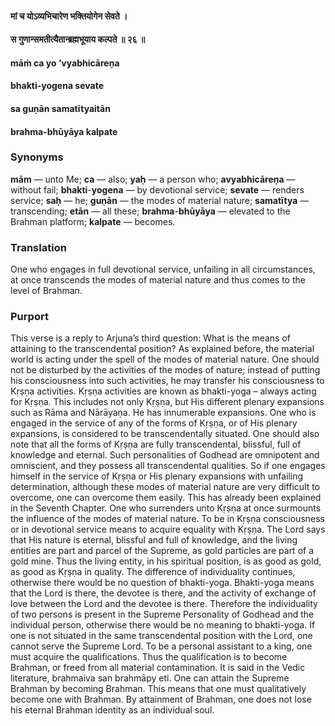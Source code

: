#### मां च योऽव्यभिचारेण भक्तियोगेन सेवते ।
#### स गुणान्समतीत्यैतान्ब्रह्मभूयाय कल्पते ॥ २६ ॥

#### māṁ ca yo ’vyabhicāreṇa
#### bhakti-yogena sevate
#### sa guṇān samatītyaitān
#### brahma-bhūyāya kalpate

### Synonyms

**mām** — unto Me; **ca** — also; **yaḥ** — a person who; **avyabhicāreṇa** — without fail; **bhakti**-**yogena** — by devotional service; **sevate** — renders service; **saḥ** — he; **guṇān** — the modes of material nature; **samatītya** — transcending; **etān** — all these; **brahma**-**bhūyāya** — elevated to the Brahman platform; **kalpate** — becomes.

### Translation

One who engages in full devotional service, unfailing in all circumstances, at once transcends the modes of material nature and thus comes to the level of Brahman.

### Purport

This verse is a reply to Arjuna’s third question: What is the means of attaining to the transcendental position? As explained before, the material world is acting under the spell of the modes of material nature. One should not be disturbed by the activities of the modes of nature; instead of putting his consciousness into such activities, he may transfer his consciousness to Kṛṣṇa activities. Kṛṣṇa activities are known as bhakti-yoga – always acting for Kṛṣṇa. This includes not only Kṛṣṇa, but His different plenary expansions such as Rāma and Nārāyaṇa. He has innumerable expansions. One who is engaged in the service of any of the forms of Kṛṣṇa, or of His plenary expansions, is considered to be transcendentally situated. One should also note that all the forms of Kṛṣṇa are fully transcendental, blissful, full of knowledge and eternal. Such personalities of Godhead are omnipotent and omniscient, and they possess all transcendental qualities. So if one engages himself in the service of Kṛṣṇa or His plenary expansions with unfailing determination, although these modes of material nature are very difficult to overcome, one can overcome them easily. This has already been explained in the Seventh Chapter. One who surrenders unto Kṛṣṇa at once surmounts the influence of the modes of material nature. To be in Kṛṣṇa consciousness or in devotional service means to acquire equality with Kṛṣṇa. The Lord says that His nature is eternal, blissful and full of knowledge, and the living entities are part and parcel of the Supreme, as gold particles are part of a gold mine. Thus the living entity, in his spiritual position, is as good as gold, as good as Kṛṣṇa in quality. The difference of individuality continues, otherwise there would be no question of bhakti-yoga. Bhakti-yoga means that the Lord is there, the devotee is there, and the activity of exchange of love between the Lord and the devotee is there. Therefore the individuality of two persons is present in the Supreme Personality of Godhead and the individual person, otherwise there would be no meaning to bhakti-yoga. If one is not situated in the same transcendental position with the Lord, one cannot serve the Supreme Lord. To be a personal assistant to a king, one must acquire the qualifications. Thus the qualification is to become Brahman, or freed from all material contamination. It is said in the Vedic literature, brahmaiva san brahmāpy eti. One can attain the Supreme Brahman by becoming Brahman. This means that one must qualitatively become one with Brahman. By attainment of Brahman, one does not lose his eternal Brahman identity as an individual soul.